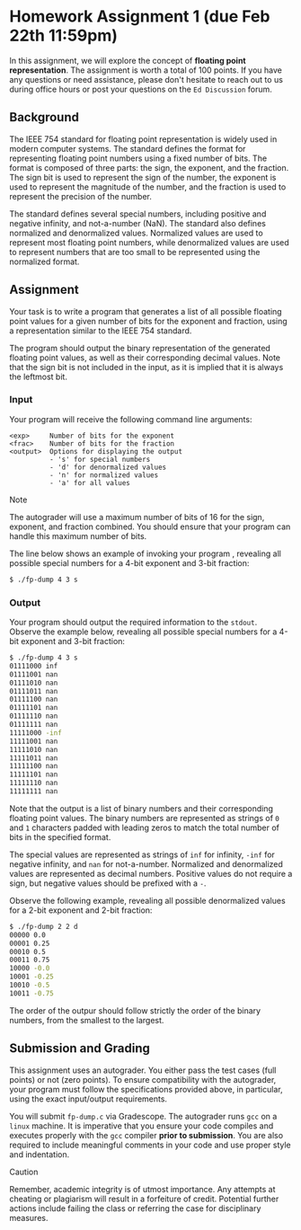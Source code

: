 # Homework Assignment 1 (due Feb 22th 11:59pm)

In this assignment, we will explore the concept of **floating point representation**. 
The assignment is worth a total of 100 points.  If you have any questions or need 
assistance, please don't hesitate to reach out to us during office hours or post 
your questions on the `Ed Discussion` forum.

## Background

The IEEE 754 standard for floating point representation is widely used in
modern computer systems.  The standard defines the format for representing
floating point numbers using a fixed number of bits.  The format is
composed of three parts: the sign, the exponent, and the fraction.  The
sign bit is used to represent the sign of the number, the exponent is used
to represent the magnitude of the number, and the fraction is used to
represent the precision of the number.

The standard defines several special numbers, including positive and
negative infinity, and not-a-number (NaN). The standard also defines
normalized and denormalized values.  Normalized values are used to
represent most floating point numbers, while denormalized values are used
to represent numbers that are too small to be represented using the
normalized format.

## Assignment

Your task is to write a program that generates a list of all possible
floating point values for a given number of bits for the exponent and
fraction, using a representation similar to the IEEE 754 standard.  

The program should output the binary representation of the generated
floating point values, as well as their corresponding decimal values.
Note that the sign bit is not included in the input, as it is implied
that it is always the leftmost bit.

### Input
Your program will receive the following command line arguments:

```text
<exp>     Number of bits for the exponent
<frac>    Number of bits for the fraction
<output>  Options for displaying the output
          - 's' for special numbers
          - 'd' for denormalized values
          - 'n' for normalized values
          - 'a' for all values
```

> [!NOTE]
> The autograder will use a maximum number of bits of 16 for the sign, 
> exponent, and fraction combined. You should ensure that
> your program can handle this maximum number of bits.

The line below shows an example of invoking your program , revealing all
possible special numbers for a 4-bit exponent and 3-bit fraction:
```bash
$ ./fp-dump 4 3 s
```

### Output
Your program should output the required information to the `stdout`.  
Observe the example below, revealing all possible special numbers for a 
4-bit exponent and 3-bit fraction:

```bash
$ ./fp-dump 4 3 s
01111000 inf
01111001 nan
01111010 nan
01111011 nan
01111100 nan
01111101 nan
01111110 nan
01111111 nan
11111000 -inf
11111001 nan
11111010 nan
11111011 nan
11111100 nan
11111101 nan
11111110 nan
11111111 nan
```

Note that the output is a list of binary numbers and their corresponding
floating point values.  The binary numbers are represented as strings of 
`0` and `1` characters padded with leading zeros to match the total 
number of bits in the specified format.

The special values are represented as strings of `inf` for infinity,
`-inf` for negative infinity, and `nan` for not-a-number. Normalized and 
denormalized values are represented as decimal numbers. Positive values 
do not require a sign, but negative values should be prefixed with a `-`.

Observe the following example, revealing all possible denormalized values
for a 2-bit exponent and 2-bit fraction:

```bash
$ ./fp-dump 2 2 d
00000 0.0
00001 0.25
00010 0.5
00011 0.75
10000 -0.0
10001 -0.25
10010 -0.5
10011 -0.75
```

The order of the outpur should follow strictly the order of the binary
numbers, from the smallest to the largest.

## Submission and Grading

This assignment uses an autograder. You either pass the test cases 
(full points) or not (zero points). To ensure compatibility 
with the autograder, your program must follow the specifications provided 
above, in particular, using the exact input/output requirements.

You will submit `fp-dump.c` via Gradescope.  The autograder runs `gcc` 
on a `linux` machine.  It is imperative that you ensure your code 
compiles and executes properly with the `gcc` compiler 
**prior to submission**.  You are also required to include 
meaningful comments in your code and use proper style and indentation.


> [!CAUTION]
> Remember, academic integrity is of utmost importance.  Any attempts at
> cheating or plagiarism will result in a forfeiture of credit.  Potential
> further actions include failing the class or referring the case for
> disciplinary measures.
